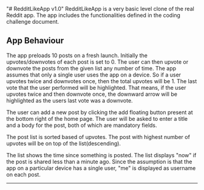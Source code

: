"# RedditLikeApp v1.0"
RedditLikeApp is a very basic level clone of the real Reddit app. The app includes the functionalities defined in the
coding challenge document.

App Behaviour
-------------
The app preloads 10 posts on a fresh launch. Initially the upvotes/downvotes of each post is set to 0. The user can then
upvote or downvote the posts from the given list any number of time. The app assumes that only a single user uses the app
on a device. So if a user upvotes twice and downvotes once, then the total upvotes will be 1. The last vote that the user
performed will be highlighted. That means, if the user upvotes twice and then downvote once, the downward arrow will be
highlighted as the users last vote was a downvote.

The user can add a new post by clicking the add floating button present at the bottom right of the home page. The user
will be asked to enter a title and a body for the post, both of which are mandatory fields.

The post list is sorted based of upvotes. The post with highest number of upvotes will be on top of the list(descending).

The list shows the time since something is posted. The list displays "now" if the post is shared less than a minute ago.
Since the assumption is that the app on a particular device has a single user, "me" is displayed as username on each post.


--------------------------------------------------------------------------------------------------------------------------------

